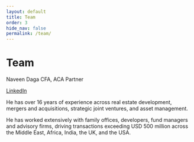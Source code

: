 ```yaml
---
layout: default
title: Team
order: 3
hide_nav: false
permalink: /team/
---
```


# Team 
Naveen Daga CFA, ACA Partner 

<a href="https://www.linkedin.com/in/navindaga/" target="_blank" aria-label="LinkedIn">LinkedIn<i class="fab fa-linkedin-square"></i></a>

He has over 16 years of experience across real estate development, mergers and acquisitions, strategic joint ventures, and asset management. 

He has worked extensively with family offices, developers, fund managers and advisory firms, driving transactions exceeding USD 500 million across the Middle East, Africa, India, the UK, and the USA.
